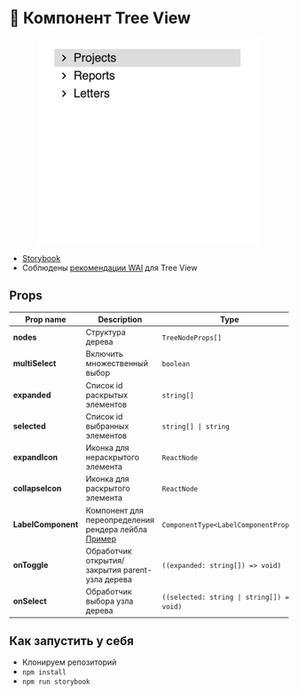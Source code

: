 # 🌳 Компонент Tree View

<p align="center">
    <img src="./docs/demo.gif" width="400" />
</p>

-   [Storybook](https://master--6249d6fec2e1d3003a844c5a.chromatic.com/?path=/story/treeview--playground)
-   Соблюдены [рекомендации WAI](https://www.w3.org/TR/wai-aria-practices-1.1/#TreeView) для Tree View

## Props

| Prop name          | Description                                                                                                                                          | Type                                       | Default     |
| ------------------ | ---------------------------------------------------------------------------------------------------------------------------------------------------- | ------------------------------------------ | ----------- |
| **nodes**          | Структура дерева                                                                                                                                     | `TreeNodeProps[]`                          |             |
| **multiSelect**    | Включить множественный выбор                                                                                                                         | `boolean`                                  | `false`     |
| **expanded**       | Список id раскрытых элементов                                                                                                                        | `string[]`                                 |             |
| **selected**       | Список id выбранных элементов                                                                                                                        | `string[] \| string`                       |             |
| **expandIcon**     | Иконка для нераскрытого элемента                                                                                                                     | `ReactNode`                                |             |
| **collapseIcon**   | Иконка для раскрытого элемента                                                                                                                       | `ReactNode`                                |             |
| **LabelComponent** | Компонент для переопределения рендера лейбла<br>[Пример](https://github.com/ishindanil/Tree-View/blob/master/src/components/TreeLabel/TreeLabel.tsx) | `ComponentType<LabelComponentProps>`       |             |
| **onToggle**       | Обработчик открытия/закрытия parent-узла дерева                                                                                                      | `((expanded: string[]) => void)`           | `undefined` |
| **onSelect**       | Обработчик выбора узла дерева                                                                                                                        | `((selected: string \| string[]) => void)` | `undefined` |

## Как запустить у себя

-   Клонируем репозиторий
-   `npm install`
-   `npm run storybook`
